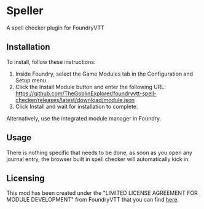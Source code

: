 # Speller
A spell checker plugin for FoundryVTT

## Installation

To install, follow these instructions:

1.  Inside Foundry, select the Game Modules tab in the Configuration and Setup menu.
2.  Click the Install Module button and enter the following URL: https://github.com/TheGoblinExplorer/foundryvtt-spell-checker/releases/latest/download/module.json
3.  Click Install and wait for installation to complete.

Alternatively, use the integrated module manager in Foundry.

## Usage

There is nothing specific that needs to be done, as soon as you open any journal
entry, the browser built in spell checker will automatically kick in.

## Licensing
This mod has been created under the "LIMITED LICENSE AGREEMENT FOR MODULE DEVELOPMENT" from FoundryVTT that you can find [here](https://foundryvtt.com/article/license/).
